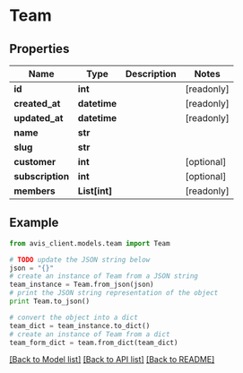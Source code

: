 # Team


## Properties

Name | Type | Description | Notes
------------ | ------------- | ------------- | -------------
**id** | **int** |  | [readonly]
**created_at** | **datetime** |  | [readonly]
**updated_at** | **datetime** |  | [readonly]
**name** | **str** |  |
**slug** | **str** |  |
**customer** | **int** |  | [optional]
**subscription** | **int** |  | [optional]
**members** | **List[int]** |  | [readonly]

## Example

```python
from avis_client.models.team import Team

# TODO update the JSON string below
json = "{}"
# create an instance of Team from a JSON string
team_instance = Team.from_json(json)
# print the JSON string representation of the object
print Team.to_json()

# convert the object into a dict
team_dict = team_instance.to_dict()
# create an instance of Team from a dict
team_form_dict = team.from_dict(team_dict)
```
[[Back to Model list]](../#documentation-for-models) [[Back to API list]](../#documentation-for-api-endpoints) [[Back to README]](../)
